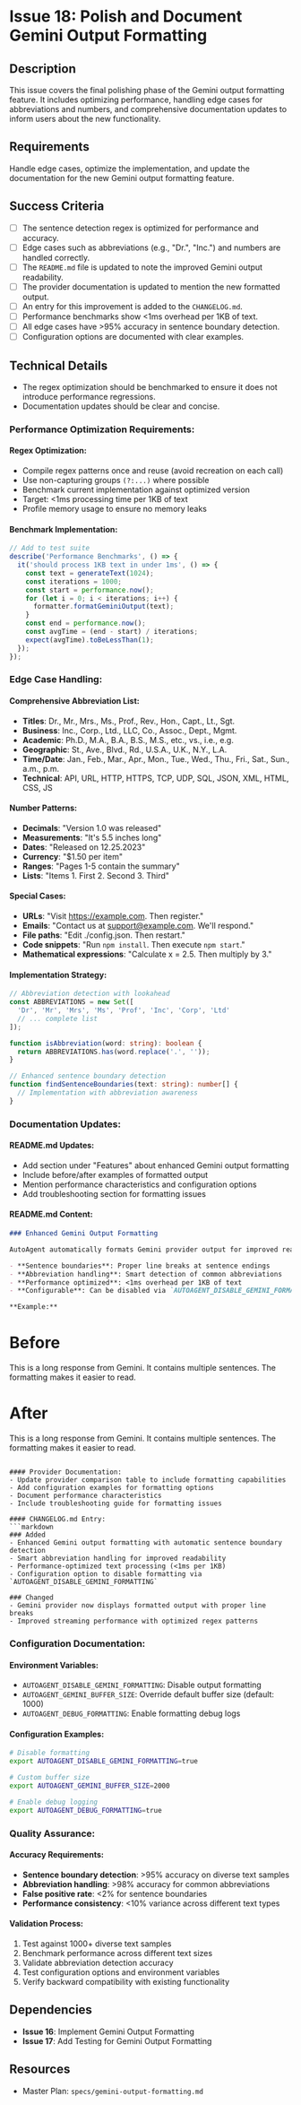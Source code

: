 # Issue 18: Polish and Document Gemini Output Formatting

## Description
This issue covers the final polishing phase of the Gemini output formatting feature. It includes optimizing performance, handling edge cases for abbreviations and numbers, and comprehensive documentation updates to inform users about the new functionality.

## Requirements
Handle edge cases, optimize the implementation, and update the documentation for the new Gemini output formatting feature.

## Success Criteria
- [ ] The sentence detection regex is optimized for performance and accuracy.
- [ ] Edge cases such as abbreviations (e.g., "Dr.", "Inc.") and numbers are handled correctly.
- [ ] The `README.md` file is updated to note the improved Gemini output readability.
- [ ] The provider documentation is updated to mention the new formatted output.
- [ ] An entry for this improvement is added to the `CHANGELOG.md`.
- [ ] Performance benchmarks show <1ms overhead per 1KB of text.
- [ ] All edge cases have >95% accuracy in sentence boundary detection.
- [ ] Configuration options are documented with clear examples.

## Technical Details
- The regex optimization should be benchmarked to ensure it does not introduce performance regressions.
- Documentation updates should be clear and concise.

### Performance Optimization Requirements:

#### Regex Optimization:
- Compile regex patterns once and reuse (avoid recreation on each call)
- Use non-capturing groups `(?:...)` where possible
- Benchmark current implementation against optimized version
- Target: <1ms processing time per 1KB of text
- Profile memory usage to ensure no memory leaks

#### Benchmark Implementation:
```typescript
// Add to test suite
describe('Performance Benchmarks', () => {
  it('should process 1KB text in under 1ms', () => {
    const text = generateText(1024);
    const iterations = 1000;
    const start = performance.now();
    for (let i = 0; i < iterations; i++) {
      formatter.formatGeminiOutput(text);
    }
    const end = performance.now();
    const avgTime = (end - start) / iterations;
    expect(avgTime).toBeLessThan(1);
  });
});
```

### Edge Case Handling:

#### Comprehensive Abbreviation List:
- **Titles**: Dr., Mr., Mrs., Ms., Prof., Rev., Hon., Capt., Lt., Sgt.
- **Business**: Inc., Corp., Ltd., LLC, Co., Assoc., Dept., Mgmt.
- **Academic**: Ph.D., M.A., B.A., B.S., M.S., etc., vs., i.e., e.g.
- **Geographic**: St., Ave., Blvd., Rd., U.S.A., U.K., N.Y., L.A.
- **Time/Date**: Jan., Feb., Mar., Apr., Mon., Tue., Wed., Thu., Fri., Sat., Sun., a.m., p.m.
- **Technical**: API, URL, HTTP, HTTPS, TCP, UDP, SQL, JSON, XML, HTML, CSS, JS

#### Number Patterns:
- **Decimals**: "Version 1.0 was released"
- **Measurements**: "It's 5.5 inches long"
- **Dates**: "Released on 12.25.2023"
- **Currency**: "$1.50 per item"
- **Ranges**: "Pages 1-5 contain the summary"
- **Lists**: "Items 1. First 2. Second 3. Third"

#### Special Cases:
- **URLs**: "Visit https://example.com. Then register."
- **Emails**: "Contact us at support@example.com. We'll respond."
- **File paths**: "Edit ./config.json. Then restart."
- **Code snippets**: "Run `npm install`. Then execute `npm start`."
- **Mathematical expressions**: "Calculate x = 2.5. Then multiply by 3."

#### Implementation Strategy:
```typescript
// Abbreviation detection with lookahead
const ABBREVIATIONS = new Set([
  'Dr', 'Mr', 'Mrs', 'Ms', 'Prof', 'Inc', 'Corp', 'Ltd'
  // ... complete list
]);

function isAbbreviation(word: string): boolean {
  return ABBREVIATIONS.has(word.replace('.', ''));
}

// Enhanced sentence boundary detection
function findSentenceBoundaries(text: string): number[] {
  // Implementation with abbreviation awareness
}
```

### Documentation Updates:

#### README.md Updates:
- Add section under "Features" about enhanced Gemini output formatting
- Include before/after examples of formatted output
- Mention performance characteristics and configuration options
- Add troubleshooting section for formatting issues

#### README.md Content:
```markdown
### Enhanced Gemini Output Formatting

AutoAgent automatically formats Gemini provider output for improved readability:

- **Sentence boundaries**: Proper line breaks at sentence endings
- **Abbreviation handling**: Smart detection of common abbreviations
- **Performance optimized**: <1ms overhead per 1KB of text
- **Configurable**: Can be disabled via `AUTOAGENT_DISABLE_GEMINI_FORMATTING`

**Example:**
```

# Before
This is a long response from Gemini. It contains multiple sentences. The formatting makes it easier to read.

# After
This is a long response from Gemini.
It contains multiple sentences.
The formatting makes it easier to read.
```

#### Provider Documentation:
- Update provider comparison table to include formatting capabilities
- Add configuration examples for formatting options
- Document performance characteristics
- Include troubleshooting guide for formatting issues

#### CHANGELOG.md Entry:
```markdown
### Added
- Enhanced Gemini output formatting with automatic sentence boundary detection
- Smart abbreviation handling for improved readability
- Performance-optimized text processing (<1ms per 1KB)
- Configuration option to disable formatting via `AUTOAGENT_DISABLE_GEMINI_FORMATTING`

### Changed
- Gemini provider now displays formatted output with proper line breaks
- Improved streaming performance with optimized regex patterns
```

### Configuration Documentation:

#### Environment Variables:
- `AUTOAGENT_DISABLE_GEMINI_FORMATTING`: Disable output formatting
- `AUTOAGENT_GEMINI_BUFFER_SIZE`: Override default buffer size (default: 1000)
- `AUTOAGENT_DEBUG_FORMATTING`: Enable formatting debug logs

#### Configuration Examples:
```bash
# Disable formatting
export AUTOAGENT_DISABLE_GEMINI_FORMATTING=true

# Custom buffer size
export AUTOAGENT_GEMINI_BUFFER_SIZE=2000

# Enable debug logging
export AUTOAGENT_DEBUG_FORMATTING=true
```

### Quality Assurance:

#### Accuracy Requirements:
- **Sentence boundary detection**: >95% accuracy on diverse text samples
- **Abbreviation handling**: >98% accuracy for common abbreviations
- **False positive rate**: <2% for sentence boundaries
- **Performance consistency**: <10% variance across different text types

#### Validation Process:
1. Test against 1000+ diverse text samples
2. Benchmark performance across different text sizes
3. Validate abbreviation detection accuracy
4. Test configuration options and environment variables
5. Verify backward compatibility with existing functionality

## Dependencies
- **Issue 16**: Implement Gemini Output Formatting
- **Issue 17**: Add Testing for Gemini Output Formatting

## Resources
- Master Plan: `specs/gemini-output-formatting.md`

```
